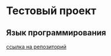 # Тестовый проект

## Язык программирования

[ссылка на репозиторий](https://github.com/ZHMESHNECK/project1)